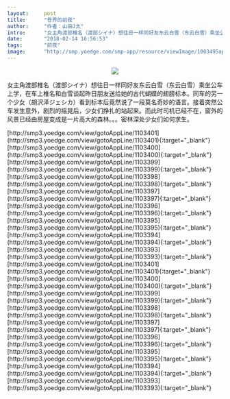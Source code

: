 ```yaml
---
layout:     post
title:      "苍界的前夜"
author:     "作者：山田J太"
intro:      "女主角渡部椎名（渡部シイナ）想往日一样同好友东云白雪（东云白雪）乘坐公车上学，在车上椎名和白雪谈起昨日朋友送给她的古代蝴蝶的翅膀标本。同车的另一个少女（胡沢泽ジェシカ）看到标本后竟然说了一段莫名奇妙的语言。接着突然公车发生意外，剧烈的摇晃后，少女们挣扎的站起来。而此时司机已经不在，窗外的风景已经由房屋变成是一片高大的森林。。。密林深处少女们如何求生。"
date:       "2018-02-14 16:56:53"
tags:       "前夜"
image:      "http://smp.yoedge.com/smp-app/resource/viewImage/1003495appline.png"
---
```

<div style="text-align: center">
<p><img src="http://smp.yoedge.com/smp-app/resource/viewImage/1003495appline.png"/></p>
</div>
<p class="post-meta">
<span>女主角渡部椎名（渡部シイナ）想往日一样同好友东云白雪（东云白雪）乘坐公车上学，在车上椎名和白雪谈起昨日朋友送给她的古代蝴蝶的翅膀标本。同车的另一个少女（胡沢泽ジェシカ）看到标本后竟然说了一段莫名奇妙的语言。接着突然公车发生意外，剧烈的摇晃后，少女们挣扎的站起来。而此时司机已经不在，窗外的风景已经由房屋变成是一片高大的森林。。。密林深处少女们如何求生。</span>
</p>
[http://smp3.yoedge.com/view/gotoAppLine/1103401](http://smp3.yoedge.com/view/gotoAppLine/1103401){:target="_blank"}
[http://smp3.yoedge.com/view/gotoAppLine/1103400](http://smp3.yoedge.com/view/gotoAppLine/1103400){:target="_blank"}
[http://smp3.yoedge.com/view/gotoAppLine/1103399](http://smp3.yoedge.com/view/gotoAppLine/1103399){:target="_blank"}
[http://smp3.yoedge.com/view/gotoAppLine/1103398](http://smp3.yoedge.com/view/gotoAppLine/1103398){:target="_blank"}
[http://smp3.yoedge.com/view/gotoAppLine/1103397](http://smp3.yoedge.com/view/gotoAppLine/1103397){:target="_blank"}
[http://smp3.yoedge.com/view/gotoAppLine/1103396](http://smp3.yoedge.com/view/gotoAppLine/1103396){:target="_blank"}
[http://smp3.yoedge.com/view/gotoAppLine/1103395](http://smp3.yoedge.com/view/gotoAppLine/1103395){:target="_blank"}
[http://smp3.yoedge.com/view/gotoAppLine/1103394](http://smp3.yoedge.com/view/gotoAppLine/1103394){:target="_blank"}
[http://smp3.yoedge.com/view/gotoAppLine/1103393](http://smp3.yoedge.com/view/gotoAppLine/1103393){:target="_blank"}
[http://smp3.yoedge.com/view/gotoAppLine/1103401](http://smp3.yoedge.com/view/gotoAppLine/1103401){:target="_blank"}
[http://smp3.yoedge.com/view/gotoAppLine/1103400](http://smp3.yoedge.com/view/gotoAppLine/1103400){:target="_blank"}
[http://smp3.yoedge.com/view/gotoAppLine/1103399](http://smp3.yoedge.com/view/gotoAppLine/1103399){:target="_blank"}
[http://smp3.yoedge.com/view/gotoAppLine/1103398](http://smp3.yoedge.com/view/gotoAppLine/1103398){:target="_blank"}
[http://smp3.yoedge.com/view/gotoAppLine/1103397](http://smp3.yoedge.com/view/gotoAppLine/1103397){:target="_blank"}
[http://smp3.yoedge.com/view/gotoAppLine/1103396](http://smp3.yoedge.com/view/gotoAppLine/1103396){:target="_blank"}
[http://smp3.yoedge.com/view/gotoAppLine/1103395](http://smp3.yoedge.com/view/gotoAppLine/1103395){:target="_blank"}
[http://smp3.yoedge.com/view/gotoAppLine/1103394](http://smp3.yoedge.com/view/gotoAppLine/1103394){:target="_blank"}
[http://smp3.yoedge.com/view/gotoAppLine/1103393](http://smp3.yoedge.com/view/gotoAppLine/1103393){:target="_blank"}


